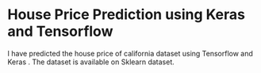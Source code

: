 # House Price Prediction using Keras and Tensorflow
I have predicted the house price of california dataset using Tensorflow and Keras . The dataset is available on Sklearn dataset.
